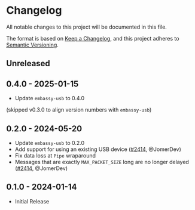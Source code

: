 # Changelog

All notable changes to this project will be documented in this file.

The format is based on [Keep a Changelog](https://keepachangelog.com/en/1.0.0/),
and this project adheres to [Semantic Versioning](https://semver.org/spec/v2.0.0.html).

## Unreleased

## 0.4.0 - 2025-01-15

- Update `embassy-usb` to 0.4.0

(skipped v0.3.0 to align version numbers with `embassy-usb`)

## 0.2.0 - 2024-05-20

- Update `embassy-usb` to 0.2.0
- Add support for using an existing USB device ([#2414](https://github.com/embassy-rs/embassy/pull/2414), @JomerDev)
- Fix data loss at `Pipe` wraparound
- Messages that are exactly `MAX_PACKET_SIZE` long are no longer delayed ([#2414](https://github.com/embassy-rs/embassy/pull/2414), @JomerDev)

## 0.1.0 - 2024-01-14

- Initial Release
